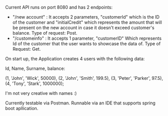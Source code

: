 Current API runs on port 8080 and has 2 endpoints:

- "/new account" : It accepts 2 parameters, "customerId" which is the ID of the customer and "initialCredit" which represents the amount that will be present on the new account in case it doesn't exceed customer's balance. Type of request: Post.
- "/customeinfo" : It accepts 1 parameter, "customerID" Which represents Id of the customer that the user wants to showcase the data of. Type of Request: Get.

On start up, the Application creates 4 users with the following data:

Id, Name, Surname, balance:

(1, 'John', 'Wick', 50000),
(2, 'John', 'Smith', 199.5),
(3, 'Peter', 'Parker', 97.5),
(4, 'Tony', 'Stark', 1000000);

I'm not very creative with names :)

Currently testable via Postman.
Runnable via an IDE that supports spring boot apllication.
